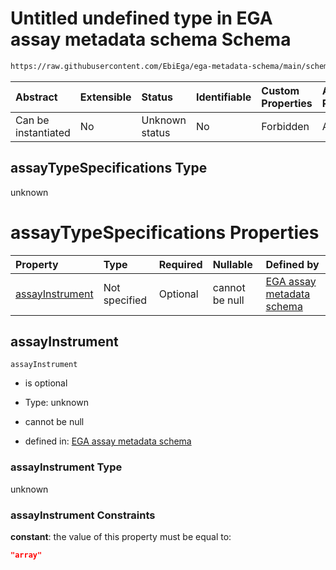 # Untitled undefined type in EGA assay metadata schema Schema

```txt
https://raw.githubusercontent.com/EbiEga/ega-metadata-schema/main/schemas/EGA.assay.json#/allOf/2/if/properties/assayTypeSpecifications
```



| Abstract            | Extensible | Status         | Identifiable | Custom Properties | Additional Properties | Access Restrictions | Defined In                                                                 |
| :------------------ | :--------- | :------------- | :----------- | :---------------- | :-------------------- | :------------------ | :------------------------------------------------------------------------- |
| Can be instantiated | No         | Unknown status | No           | Forbidden         | Allowed               | none                | [EGA.assay.json\*](../../../schemas/EGA.assay.json "open original schema") |

## assayTypeSpecifications Type

unknown

# assayTypeSpecifications Properties

| Property                            | Type          | Required | Nullable       | Defined by                                                                                                                                                                                                                                                                                                              |
| :---------------------------------- | :------------ | :------- | :------------- | :---------------------------------------------------------------------------------------------------------------------------------------------------------------------------------------------------------------------------------------------------------------------------------------------------------------------- |
| [assayInstrument](#assayinstrument) | Not specified | Optional | cannot be null | [EGA assay metadata schema](ega-11-allof-allowed-filetypes-for-an-array-assay-if-properties-assaytypespecifications-properties-assayinstrument.md "https://raw.githubusercontent.com/EbiEga/ega-metadata-schema/main/schemas/EGA.assay.json#/allOf/2/if/properties/assayTypeSpecifications/properties/assayInstrument") |

## assayInstrument



`assayInstrument`

*   is optional

*   Type: unknown

*   cannot be null

*   defined in: [EGA assay metadata schema](ega-11-allof-allowed-filetypes-for-an-array-assay-if-properties-assaytypespecifications-properties-assayinstrument.md "https://raw.githubusercontent.com/EbiEga/ega-metadata-schema/main/schemas/EGA.assay.json#/allOf/2/if/properties/assayTypeSpecifications/properties/assayInstrument")

### assayInstrument Type

unknown

### assayInstrument Constraints

**constant**: the value of this property must be equal to:

```json
"array"
```
